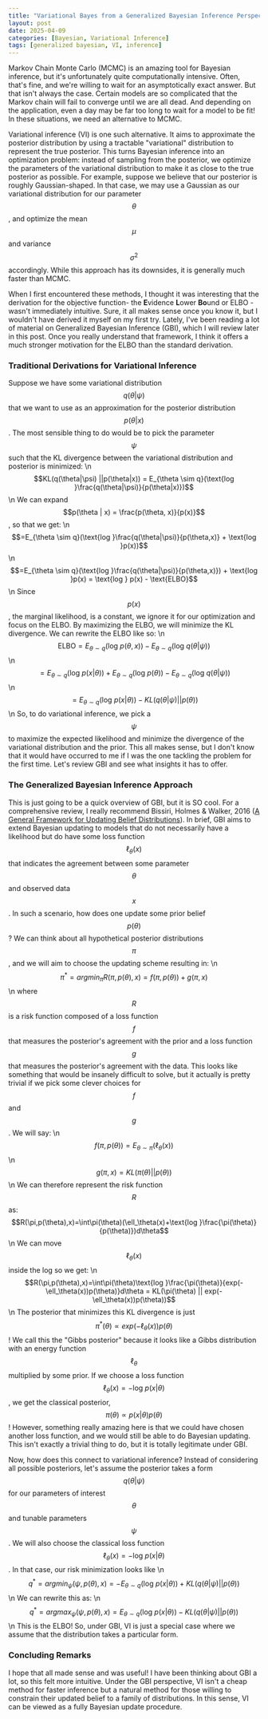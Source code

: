 ```yaml
---
title: "Variational Bayes from a Generalized Bayesian Inference Perspective"
layout: post
date: 2025-04-09
categories: [Bayesian, Variational Inference]
tags: [generalized bayesian, VI, inference]
---
```

<script type="text/javascript"
  id="MathJax-script"
  async
  src="https://cdn.jsdelivr.net/npm/mathjax@3/es5/tex-mml-chtml.js">
</script>

Markov Chain Monte Carlo (MCMC) is an amazing tool for Bayesian inference, but it's unfortunately quite computationally intensive. Often, that's fine, and we're willing to wait for an asymptotically exact answer. But that isn't always the case. Certain models are so complicated that the Markov chain will fail to converge until we are all dead. And depending on the application, even a day may be far too long to wait for a model to be fit! In these situations, we need an alternative to MCMC.

Variational inference (VI) is one such alternative. It aims to approximate the posterior distribution by using a tractable "variational" distribution to represent the true posterior. This turns Bayesian inference into an optimization problem: instead of sampling from the posterior, we optimize the parameters of the variational distribution to make it as close to the true posterior as possible. For example, suppose we believe that our posterior is roughly Gaussian-shaped. In that case, we may use a Gaussian as our variational distribution for our parameter $$\theta$$, and optimize the mean $$\mu$$ and variance $$\sigma^2$$ accordingly. While this approach has its downsides, it is generally much faster than MCMC.

When I first encountered these methods, I thought it was interesting that the derivation for the objective function- the **E**vidence **L**ower **Bo**und or ELBO - wasn't immediately intuitive. Sure, it all makes sense once you know it, but I wouldn't have derived it myself on my first try. Lately, I've been reading a lot of material on Generalized Bayesian Inference (GBI), which I will review later in this post. Once you really understand that framework, I think it offers a much stronger motivation for the ELBO than the standard derivation.
### Traditional Derivations for Variational Inference
Suppose we have some variational distribution $$q(\theta | \psi)$$ that we want to use as an approximation for the posterior distribution $$p(\theta | x)$$. The most sensible thing to do would be to pick the parameter $$\psi$$ such that the KL divergence between the variational distribution and posterior is minimized:
\n$$KL(q(\theta|\psi) ||p(\theta|x)) = E_{\theta \sim q}(\text{log }\frac{q(\theta|\psi)}{p(\theta|x)})$$\n
We can expand $$p(\theta | x) = \frac{p(\theta, x)}{p(x)}$$, so that we get:
\n$$=E_{\theta \sim q}(\text{log }\frac{q(\theta|\psi)}{p(\theta,x)} + \text{log }p(x))$$\n
$$=E_{\theta \sim q}(\text{log }\frac{q(\theta|\psi)}{p(\theta,x)}) + \text{log }p(x) = \text{log } p(x) - \text{ELBO}$$\n
Since $$p(x)$$, the marginal likelihood, is a constant, we ignore it for our optimization and focus on the ELBO. By maximizing the ELBO, we will minimize the KL divergence. We can rewrite the ELBO like so:
\n$$\text{ELBO} = E_{\theta\sim q}(\text{log } p(\theta,x)) - E_{\theta\sim q}(\text{log } q(\theta|\psi))$$\n
$$= E_{\theta \sim q}(\text{log }p(x|\theta)) + E_{\theta\sim q}(\text{log } p(\theta)) - E_{\theta\sim q}(\text{log } q(\theta|\psi))$$\n
$$= E_{\theta \sim q}(\text{log }p(x|\theta)) - KL(q(\theta|\psi) || p(\theta))$$\n
So, to do variational inference, we pick a $$\psi$$ to maximize the expected likelihood and minimize the divergence of the variational distribution and the prior. This all makes sense, but I don't know that it would have occurred to me if I was the one tackling the problem for the first time. Let's review GBI and see what insights it has to offer.
### The Generalized Bayesian Inference Approach
This is just going to be a quick overview of GBI, but it is SO cool. For a comprehensive review, I really recommend Bissiri, Holmes & Walker, 2016 ([A General Framework for Updating Belief Distributions](https://arxiv.org/abs/1306.6430)). In brief, GBI aims to extend Bayesian updating to models that do not necessarily have a likelihood but do have some loss function $$\ell_\theta(x)$$ that indicates the agreement between some parameter $$\theta$$ and observed data $$x$$. In such a scenario, how does one update some prior belief $$p(\theta)$$? We can think about all hypothetical posterior distributions $$\pi$$, and we will aim to choose the updating scheme resulting in:
\n$$\pi^* = argmin_\pi R(\pi, p(\theta), x)=f(\pi,p(\theta)) + g(\pi,x)$$\n
where $$R$$ is a risk function composed of a loss function $$f$$ that measures the posterior's agreement with the prior and a loss function $$g$$ that measures the posterior's agreement with the data. This looks like something that would be insanely difficult to solve, but it actually is pretty trivial if we pick some clever choices for $$f$$ and $$g$$. We will say:
\n$$f(\pi,p(\theta))=E_{\theta\sim\pi}(\ell_\theta(x))$$\n
$$g(\pi,x)=KL(\pi(\theta)||p(\theta))$$\n
We can therefore represent the risk function $$R$$ as:
$$R(\pi,p(\theta),x)=\int\pi(\theta)(\ell_\theta(x)+\text{log }\frac{\pi(\theta)}{p(\theta)})d\theta$$\n
We can move $$\ell_\theta(x)$$ inside the log so we get:
\n$$R(\pi,p(\theta),x)=\int\pi(\theta)\text{log }\frac{\pi(\theta)}{exp(-\ell_\theta(x))p(\theta)}d\theta = KL(\pi(\theta) || exp(-\ell_\theta(x))p(\theta))$$\n
The posterior that minimizes this KL divergence is just $$\pi^*(\theta) \propto exp(-\ell_\theta(x))p(\theta)$$! We call this the "Gibbs posterior" because it looks like a Gibbs distribution with an energy function $$\ell_\theta$$ multiplied by some prior. If we choose a loss function $$\ell_\theta(x) = - \text{log } p(x | \theta)$$, we get the classical posterior, $$\pi(\theta) \propto p(x|\theta)p(\theta)$$! However, something really amazing here is that we could have chosen another loss function, and we would still be able to do Bayesian updating. This isn't exactly a trivial thing to do, but it is totally legitimate under GBI.

Now, how does this connect to variational inference? Instead of considering all possible posteriors, let's assume the posterior takes a form $$q(\theta | \psi)$$ for our parameters of interest $$\theta$$ and tunable parameters $$\psi$$. We will also choose the classical loss function $$\ell_\theta(x) = -\text{log } p(x|\theta)$$. In that case, our risk minimization looks like
\n$$q^*=argmin_\psi(\psi,p(\theta),x) = - E_{\theta\sim q}(\text{log } p(x|\theta)) + KL(q(\theta|\psi)||p(\theta))$$\n
We can rewrite this as:
\n$$q^*=argmax_\psi(\psi, p(\theta), x)=E_{\theta\sim q}(\text{log } p(x|\theta)) - KL(q(\theta|\psi)||p(\theta))$$\n
This is the ELBO! So, under GBI, VI is just a special case where we assume that the distribution takes a particular form.
### Concluding Remarks
I hope that all made sense and was useful! I have been thinking about GBI a lot, so this felt more intuitive. Under the GBI perspective, VI isn't a cheap method for faster inference but a natural method for those willing to constrain their updated belief to a family of distributions. In this sense, VI can be viewed as a fully Bayesian update procedure.
